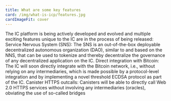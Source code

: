 ```yaml
---
title: What are some key features
card: /img/what-is-icp/features.jpg
cardImageFit: cover
---
```


The IC platform is being actively developed and evolved and multiple exciting features unique to the IC are in the process of being released:
Service Nervous System (SNS): The SNS is an out-of-the-box deployable decentralized autonomous organization (DAO), similar to and based on the NNS, that can be used to tokenize and thereby decentralize the governance of any decentralized application on the IC.
Direct integration with Bitcoin: The IC will soon directly integrate with the Bitcoin network, i.e., without relying on any intermediaries, which is made possible by a protocol-level integration and by implementing a novel threshold ECDSA protocol as part of the IC.
Canister HTTPS outcalls: Canisters will be able to directly call Web 2.0 HTTPS services without involving any intermediaries (oracles), obviating the use of so-called bridges

